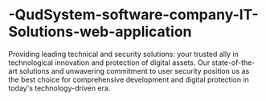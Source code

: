 # -QudSystem-software-company-IT-Solutions-web-application
Providing leading technical and security solutions: your trusted ally in technological innovation and protection of digital assets. Our state-of-the-art solutions and unwavering commitment to user security position us as the best choice for comprehensive development and digital protection in today's technology-driven era.

